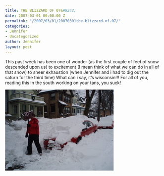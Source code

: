 ```yaml
---
title: THE BLIZZARD OF 07&#8242;
date: 2007-03-01 00:00:00 Z
permalink: "/2007/03/01/20070301the-blizzard-of-07/"
categories:
- Jennifer
- Uncategorized
author: Jennifer
layout: post
---
```


This past week has been one of wonder (as the first couple of feet of snow descended upon us) to excitement (I mean think of what we can do in all of that snow) to sheer exhaustion (when Jennifer and i had to dig out the saturn for the third time) What can i say, it&#8217;s wisconsin!!! For all of you, reading this in the south working on your tans, you suck!

<img id="image129" alt="p2250014.jpg" src="/assets/images/THE-BLIZZARD-OF-07and-8242/1172765571000-missing.jpg" />
